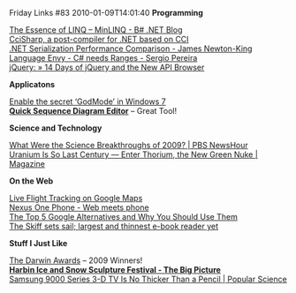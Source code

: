 Friday Links #83
2010-01-09T14:01:40
**Programming**

[The Essence of LINQ – MinLINQ - B# .NET Blog](http://community.bartdesmet.net/blogs/bart/archive/2010/01/01/the-essence-of-linq-minlinq.aspx)   
[CciSharp, a post-compiler for .NET based on CCI ](http://blog.dotnetwiki.org/2010/01/01/CciSharpAPostcompilerForNETBasedOnCCI.aspx?utm_source=feedburner&utm_medium=feed&utm_campaign=Feed%3A+PelisFarm+%28Peli%27s+Farm%29&utm_content=Google+Reader)   
[.NET Serialization Performance Comparison - James Newton-King](http://james.newtonking.com/archive/2010/01/01/net-serialization-performance-comparison.aspx?utm_source=feedburner&utm_medium=feed&utm_campaign=Feed%3A+jamesnewtonking+%28James+Newton-King%29&utm_content=Google+Reader)   
[Language Envy - C# needs Ranges - Sergio Pereira](http://devlicio.us/blogs/sergio_pereira/archive/2010/01/02/language-envy-c-needs-ranges.aspx?utm_source=feedburner&utm_medium=feed&utm_campaign=Feed%3A+Devlicious+%28Devlicio.us%29&utm_content=Google+Reader)   
[jQuery: » 14 Days of jQuery and the New API Browser](http://blog.jquery.com/2010/01/08/14-days-of-jquery-and-the-new-api-browser/)

**Applicatons**

[Enable the secret ‘GodMode’ in Windows 7](http://www.ithinkdiff.com/enable-the-secret-godmode-in-windows-7/?utm_source=feedburner&utm_medium=feed&utm_campaign=Feed%3A+Ithinkdiff+%28ithinkdiff%29)   
[**Quick Sequence Diagram Editor**](http://sdedit.sourceforge.net/download/index.html) – Great Tool!

**Science and Technology**

[What Were the Science Breakthroughs of 2009? | PBS NewsHour](http://www.pbs.org/newshour/updates/science/july-dec09/yearinscience_12-31.html)   
[Uranium Is So Last Century — Enter Thorium, the New Green Nuke | Magazine](http://www.wired.com/magazine/2009/12/ff_new_nukes/all/1)

**On the Web**

[Live Flight Tracking on Google Maps](http://www.labnol.org/internet/live-flight-tracking-google-maps/12308/)   
[Nexus One Phone - Web meets phone](http://www.google.com/phone)   
[The Top 5 Google Alternatives and Why You Should Use Them](http://www.makeuseof.com/tag/5-google-search-alternatives-that-you-could-experiment-with/?utm_source=feedburner&utm_medium=feed&utm_campaign=Feed%3A+Makeuseof+%28MakeUseOf.com%29&utm_content=Google+Reader)   
[The Skiff sets sail; largest and thinnest e-book reader yet](http://blogs.consumerreports.org/electronics/2010/01/ces-2010-sprint-skiff-ebook-reader-ereader-dynamic-periodical-newspaper-magazine-updates-subscriptions.html)

**Stuff I Just Like**

[The Darwin Awards](http://www.darwinawards.com/) – 2009 Winners!   
[**Harbin Ice and Snow Sculpture Festival - The Big Picture**](http://www.boston.com/bigpicture/2010/01/harbin_ice_and_snow_sculpture.html)   
[Samsung 9000 Series 3-D TV Is No Thicker Than a Pencil | Popular Science](http://www.popsci.com/gadgets/article/2010-01/samsung-9000-series-3-d-tv-no-thicker-pencil)
